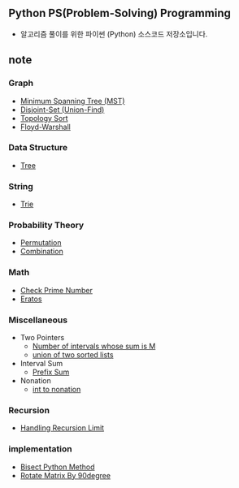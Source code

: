 ## Python PS(Problem-Solving) Programming

* 알고리즘 풀이를 위한 파이썬 (Python) 소스코드 저장소입니다.

## note

### Graph

* [Minimum Spanning Tree (MST)](/note/Graph/Kruskal_Algorithm(union-find).py)
* [Disjoint-Set (Union-Find)](/note/Graph/Disjoint%20Sets.py)
* [Topology Sort](/note/Graph/Topology_Sort.py)
* [Floyd-Warshall](/note/Graph/Floyd-Warshall_Algorithm.py)

### Data Structure

* [Tree](programmers/2019_KAKAO_BLIND_RECRUITMENT/길%20찾기%20게임(트리구현,%20트리순회%20구현).py)

### String

* [Trie](/note/Trie/Trie.py)

### Probability Theory

* [Permutation](/note/Probability%20Theory/permutation.py)
* [Combination](/note/Probability%20Theory/combination.py)

### Math

* [Check Prime Number](/note/math/is_prime_number.py)
* [Eratos](/note/math/Eratos.py)


### Miscellaneous

* Two Pointers
    * [Number of intervals whose sum is M](/note/Miscellaneous/Two%20Pointers/number_of_intervals_whose_sum_is_M.py)
    * [union of two sorted lists](/note/Miscellaneous/Two%20Pointers/union%20of%20two%20sorted%20lists.py)
* Interval Sum
    * [Prefix Sum](/note/Miscellaneous/Interval%20Sum/prefix_sum.py)
* Nonation
    * [int to nonation](/note/Miscellaneous/Nonation/int_to_nonation.py)

### Recursion
* [Handling Recursion Limit](/note/Recursion/note.py)

### implementation
* [Bisect Python Method](/note/implementation/bisect.py)
* [Rotate Matrix By 90degree](/note/implementation/rotate_matrix_by_90degree.py)